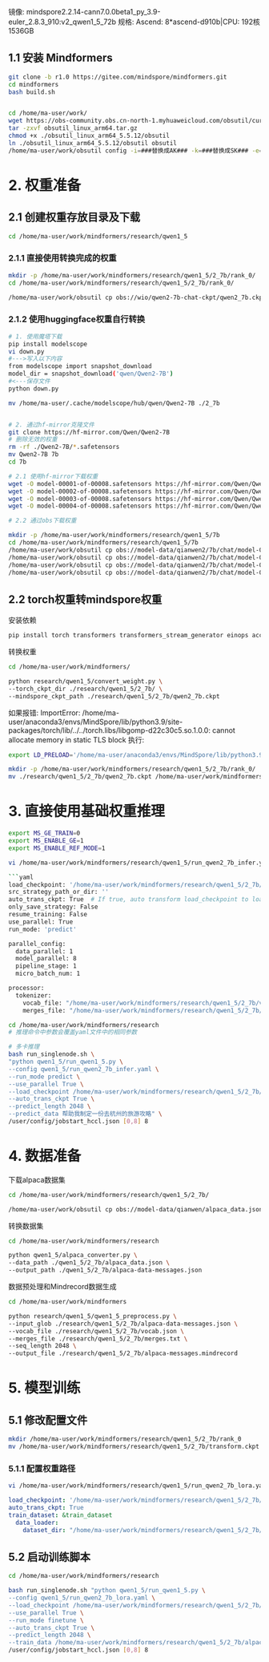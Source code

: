 镜像: mindspore2.2.14-cann7.0.0beta1_py_3.9-euler_2.8.3_910:v2_qwen1_5_72b
规格: Ascend: 8*ascend-d910b|CPU: 192核 1536GB


## 1.1 安装 Mindformers

```bash
git clone -b r1.0 https://gitee.com/mindspore/mindformers.git
cd mindformers
bash build.sh


cd /home/ma-user/work/
wget https://obs-community.obs.cn-north-1.myhuaweicloud.com/obsutil/current/obsutil_linux_arm64.tar.gz
tar -zxvf obsutil_linux_arm64.tar.gz
chmod +x ./obsutil_linux_arm64_5.5.12/obsutil
ln ./obsutil_linux_arm64_5.5.12/obsutil obsutil
/home/ma-user/work/obsutil config -i=###替换成AK### -k=###替换成SK### -e=obs.cn-east-292.mygaoxinai.com


```

# 2. 权重准备

## 2.1 创建权重存放目录及下载
```bash
cd /home/ma-user/work/mindformers/research/qwen1_5
```
### 2.1.1 直接使用转换完成的权重

```bash
mkdir -p /home/ma-user/work/mindformers/research/qwen1_5/2_7b/rank_0/
cd /home/ma-user/work/mindformers/research/qwen1_5/2_7b/rank_0/

/home/ma-user/work/obsutil cp obs://wio/qwen2-7b-chat-ckpt/qwen2_7b.ckpt ./qwen2_7b.ckpt
```

### 2.1.2 使用huggingface权重自行转换

```bash
# 1. 使用魔塔下载
pip install modelscope
vi down.py
#--->写入以下内容
from modelscope import snapshot_download
model_dir = snapshot_download('qwen/Qwen2-7B')
#<---保存文件
python down.py

mv /home/ma-user/.cache/modelscope/hub/qwen/Qwen2-7B ./2_7b


# 2. 通过hf-mirror克隆文件
git clone https://hf-mirror.com/Qwen/Qwen2-7B
# 删除无效的权重
rm -rf ./Qwen2-7B/*.safetensors
mv Qwen2-7B 7b
cd 7b

# 2.1 使用hf-mirror下载权重
wget -O model-00001-of-00008.safetensors https://hf-mirror.com/Qwen/Qwen2-7B-Chat/resolve/main/model-00001-of-00008.safetensors?download=true
wget -O model-00002-of-00008.safetensors https://hf-mirror.com/Qwen/Qwen2-7B-Chat/resolve/main/model-00002-of-00008.safetensors?download=true
wget -O model-00003-of-00008.safetensors https://hf-mirror.com/Qwen/Qwen2-7B-Chat/resolve/main/model-00003-of-00008.safetensors?download=true
wget -O model-00004-of-00008.safetensors https://hf-mirror.com/Qwen/Qwen2-7B-Chat/resolve/main/model-00004-of-00008.safetensors?download=true

# 2.2 通过obs下载权重

mkdir -p /home/ma-user/work/mindformers/research/qwen1_5/7b
cd /home/ma-user/work/mindformers/research/qwen1_5/7b
/home/ma-user/work/obsutil cp obs://model-data/qianwen2/7b/chat/model-00001-of-00004.safetensors ./
/home/ma-user/work/obsutil cp obs://model-data/qianwen2/7b/chat/model-00002-of-00004.safetensors ./
/home/ma-user/work/obsutil cp obs://model-data/qianwen2/7b/chat/model-00003-of-00004.safetensors ./
/home/ma-user/work/obsutil cp obs://model-data/qianwen2/7b/chat/model-00004-of-00004.safetensors ./

```

## 2.2 torch权重转mindspore权重

安装依赖
```bash
pip install torch transformers transformers_stream_generator einops accelerate
```

转换权重
```bash
cd /home/ma-user/work/mindformers/

python research/qwen1_5/convert_weight.py \
--torch_ckpt_dir ./research/qwen1_5/2_7b/ \
--mindspore_ckpt_path ./research/qwen1_5/2_7b/qwen2_7b.ckpt
```

如果报错:
ImportError: /home/ma-user/anaconda3/envs/MindSpore/lib/python3.9/site-packages/torch/lib/../../torch.libs/libgomp-d22c30c5.so.1.0.0: cannot allocate memory in static TLS block
执行:
```bash
export LD_PRELOAD='/home/ma-user/anaconda3/envs/MindSpore/lib/python3.9/site-packages/torch.libs/libgomp-d22c30c5.so.1.0.0'

mkdir -p /home/ma-user/work/mindformers/research/qwen1_5/2_7b/rank_0/
mv ./research/qwen1_5/2_7b/qwen2_7b.ckpt /home/ma-user/work/mindformers/research/qwen1_5/2_7b/rank_0/
```

# 3. 直接使用基础权重推理

```bash
export MS_GE_TRAIN=0
export MS_ENABLE_GE=1
export MS_ENABLE_REF_MODE=1

vi /home/ma-user/work/mindformers/research/qwen1_5/run_qwen2_7b_infer.yaml

```yaml
load_checkpoint: '/home/ma-user/work/mindformers/research/qwen1_5/2_7b/'
src_strategy_path_or_dir: ''
auto_trans_ckpt: True  # If true, auto transform load_checkpoint to load in distributed model
only_save_strategy: False
resume_training: False
use_parallel: True
run_mode: 'predict'

parallel_config:
  data_parallel: 1
  model_parallel: 8
  pipeline_stage: 1
  micro_batch_num: 1

processor:
  tokenizer:
    vocab_file: "/home/ma-user/work/mindformers/research/qwen1_5/2_7b/vocab.json"
    merges_file: "/home/ma-user/work/mindformers/research/qwen1_5/2_7b/merges.txt"
```

```bash
cd /home/ma-user/work/mindformers/research
# 推理命令中参数会覆盖yaml文件中的相同参数

# 多卡推理
bash run_singlenode.sh \
"python qwen1_5/run_qwen1_5.py \
--config qwen1_5/run_qwen2_7b_infer.yaml \
--run_mode predict \
--use_parallel True \
--load_checkpoint /home/ma-user/work/mindformers/research/qwen1_5/2_7b/ \
--auto_trans_ckpt True \
--predict_length 2048 \
--predict_data 帮助我制定一份去杭州的旅游攻略" \
/user/config/jobstart_hccl.json [0,8] 8

```

# 4. 数据准备

下载alpaca数据集

```bash
cd /home/ma-user/work/mindformers/research/qwen1_5/2_7b/

/home/ma-user/work/obsutil cp obs://model-data/qianwen/alpaca_data.json ./

```

转换数据集

```bash
cd /home/ma-user/work/mindformers/research

python qwen1_5/alpaca_converter.py \
--data_path ./qwen1_5/2_7b/alpaca_data.json \
--output_path ./qwen1_5/2_7b/alpaca-data-messages.json

```

数据预处理和Mindrecord数据生成

```bash
cd /home/ma-user/work/mindformers

python research/qwen1_5/qwen1_5_preprocess.py \
--input_glob ./research/qwen1_5/2_7b/alpaca-data-messages.json \
--vocab_file ./research/qwen1_5/2_7b/vocab.json \
--merges_file ./research/qwen1_5/2_7b/merges.txt \
--seq_length 2048 \
--output_file ./research/qwen1_5/2_7b/alpaca-messages.mindrecord

```

# 5. 模型训练

## 5.1 修改配置文件

```bash
mkdir /home/ma-user/work/mindformers/research/qwen1_5/2_7b/rank_0
mv /home/ma-user/work/mindformers/research/qwen1_5/2_7b/transform.ckpt /home/ma-user/work/mindformers/research/qwen1_5/2_7b/rank_0/
```
### 5.1.1 配置权重路径

```bash
vi /home/ma-user/work/mindformers/research/qwen1_5/run_qwen2_7b_lora.yaml
```

```yaml
load_checkpoint: '/home/ma-user/work/mindformers/research/qwen1_5/2_7b/'
auto_trans_ckpt: True
train_dataset: &train_dataset
  data_loader:
    dataset_dir: "/home/ma-user/work/mindformers/research/qwen1_5/2_7b/alpaca-messages.mindrecord"
```
## 5.2 启动训练脚本

```bash
cd /home/ma-user/work/mindformers/research

bash run_singlenode.sh "python qwen1_5/run_qwen1_5.py \
--config qwen1_5/run_qwen2_7b_lora.yaml \
--load_checkpoint /home/ma-user/work/mindformers/research/qwen1_5/2_7b/ \
--use_parallel True \
--run_mode finetune \
--auto_trans_ckpt True \
--predict_length 2048 \
--train_data /home/ma-user/work/mindformers/research/qwen1_5/2_7b/alpaca-messages.mindrecord" \
/user/config/jobstart_hccl.json [0,8] 8
```
